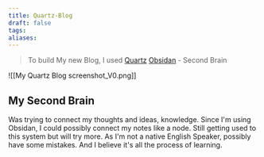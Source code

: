 ```yaml
---
title: Quartz-Blog
draft: false
tags: 
aliases:
---
```

> To build My new Blog, I used [Quartz](https://quartz.jzhao.xyz/)
> [Obsidan](https://obsidian.md/) - Second Brain

![[My Quartz Blog screenshot_V0.png]]

## My Second Brain
Was trying to connect my thoughts and ideas, knowledge. Since I'm using Obsidan, I could possibly connect my notes like a node. Still getting used to this system but will try more. As I'm not a native English Speaker, possibly have some mistakes. And I believe it's all the process of learning.
